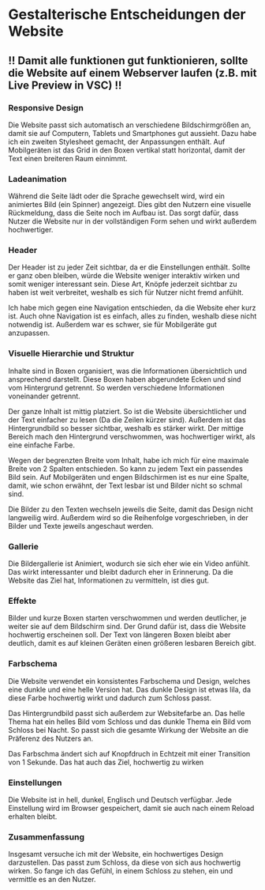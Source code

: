 # Gestalterische Entscheidungen der Website
## !! Damit alle funktionen gut funktionieren, sollte die Website auf einem Webserver laufen (z.B. mit Live Preview in VSC) !!


### Responsive Design
Die Website passt sich automatisch an verschiedene Bildschirmgrößen an, damit sie auf Computern, Tablets und Smartphones gut aussieht. Dazu habe ich ein zweiten Stylesheet gemacht, der Anpassungen enthält. Auf Mobilgeräten ist das Grid in den Boxen vertikal statt horizontal, damit der Text einen breiteren Raum einnimmt.

### Ladeanimation
Während die Seite lädt oder die Sprache gewechselt wird, wird ein animiertes Bild (ein Spinner) angezeigt. Dies gibt den Nutzern eine visuelle Rückmeldung, dass die Seite noch im Aufbau ist. Das sorgt dafür, dass Nutzer die Website nur in der vollständigen Form sehen und wirkt außerdem hochwertiger.

### Header
Der Header ist zu jeder Zeit sichtbar, da er die Einstellungen enthält. Sollte er ganz oben bleiben, würde die Website weniger interaktiv wirken und somit weniger interessant sein. Diese Art, Knöpfe jederzeit sichtbar zu haben ist weit verbreitet, weshalb es sich für Nutzer nicht fremd anfühlt.

Ich habe mich gegen eine Navigation entschieden, da die Website eher kurz ist. Auch ohne Navigation ist es einfach, alles zu finden, weshalb diese nicht notwendig ist. Außerdem war es schwer, sie für Mobilgeräte gut anzupassen.

### Visuelle Hierarchie und Struktur
Inhalte sind in Boxen organisiert, was die Informationen übersichtlich und ansprechend darstellt. Diese Boxen haben abgerundete Ecken und sind vom Hintergrund getrennt. So werden verschiedene Informationen voneinander getrennt.

Der ganze Inhalt ist mittig platziert. So ist die Website übersichtlicher und der Text einfacher zu lesen (Da die Zeilen kürzer sind). Außerdem ist das Hintergrundbild so besser sichtbar, weshalb es stärker wirkt. Der mittige Bereich mach den Hintergrund verschwommen, was hochwertiger wirkt, als eine einfache Farbe.

Wegen der begrenzten Breite vom Inhalt, habe ich mich für eine maximale Breite von 2 Spalten entschieden. So kann zu jedem Text ein passendes Bild sein. Auf Mobilgeräten und engen Bildschirmen ist es nur eine Spalte, damit, wie schon erwähnt, der Text lesbar ist und Bilder nicht so schmal sind.

Die Bilder zu den Texten wechseln jeweils die Seite, damit das Design nicht langweilig wird. Außerdem wird so die Reihenfolge vorgeschrieben, in der Bilder und Texte jeweils angeschaut werden.

### Gallerie
Die Bildergallerie ist Animiert, wodurch sie sich eher wie ein Video anfühlt. Das wirkt interessanter und bleibt dadurch eher in Erinnerung. Da die Website das Ziel hat, Informationen zu vermitteln, ist dies gut.

### Effekte
Bilder und kurze Boxen starten verschwommen und werden deutlicher, je weiter sie auf dem Bildschirm sind. Der Grund dafür ist, dass die Website hochwertig erscheinen soll. Der Text von längeren Boxen bleibt aber deutlich, damit es auf kleinen Geräten einen größeren lesbaren Bereich gibt.

### Farbschema
Die Website verwendet ein konsistentes Farbschema und Design, welches eine dunkle und eine helle Version hat. Das dunkle Design ist etwas lila, da diese Farbe hochwertig wirkt und dadurch zum Schloss passt. 

Das Hintergrundbild passt sich außerdem zur Websitefarbe an. Das helle Thema hat ein helles Bild vom Schloss und das dunkle Thema ein Bild vom Schloss bei Nacht. So passt sich die gesamte Wirkung der Website an die Präferenz des Nutzers an.

Das Farbschma ändert sich auf Knopfdruch in Echtzeit mit einer Transition von 1 Sekunde. Das hat auch das Ziel, hochwertig zu wirken

### Einstellungen
Die Website ist in hell, dunkel, Englisch und Deutsch verfügbar. Jede Einstellung wird im Browser gespeichert, damit sie auch nach einem Reload erhalten bleibt.

### Zusammenfassung
Insgesamt versuche ich mit der Website, ein hochwertiges Design darzustellen. Das passt zum Schloss, da diese von sich aus hochwertig wirken. So fange ich das Gefühl, in einem Schloss zu stehen, ein und vermittle es an den Nutzer.